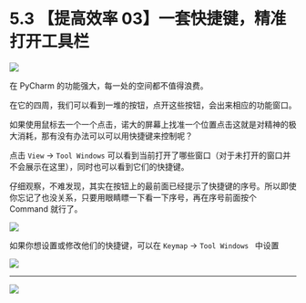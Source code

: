 # 5.3 【提高效率 03】一套快捷键，精准打开工具栏

![](http://image.iswbm.com/20200804124133.png)

在 PyCharm 的功能强大，每一处的空间都不值得浪费。

在它的四周，我们可以看到一堆的按钮，点开这些按钮，会出来相应的功能窗口。

如果使用鼠标去一个一个点击，诺大的屏幕上找准一个位置点击这就是对精神的极大消耗，那有没有办法可以可以用快捷键来控制呢？

点击 `View` -> `Tool Windows` 可以看到当前打开了哪些窗口（对于未打开的窗口并不会展示在这里），同时也可以看到它们的快捷键。

仔细观察，不难发现，其实在按钮上的最前面已经提示了快捷键的序号。所以即使你忘记了也没关系，只要用眼睛瞟一下看一下序号，再在序号前面按个 Command 就行了。

![](http://image.iswbm.com/20200828084019.png)

如果你想设置或修改他们的快捷键，可以在 `Keymap` -> `Tool Windows ` 中设置

![](http://image.iswbm.com/20200828083810.png)



---

![](http://image.iswbm.com/20200607174235.png)